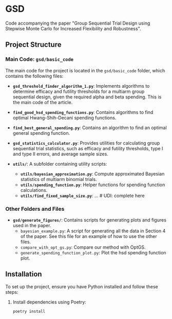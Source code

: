 # GSD
Code accompanying the paper "Group Sequential Trial Design using Stepwise Monte Carlo for Increased Flexibility and Robustness".

## Project Structure

### Main Code: `gsd/basic_code`

The main code for the project is located in the `gsd/basic_code` folder, which contains the following files:
- **`gsd_threshold_finder_algorithm_1.py`**: Implements algorithms to determine efficacy and futility thresholds for 
    a multiarm group sequential design, given the required alpha and beta spending. This is the main code of the 
    article.
- **`find_good_hsd_spending_functions.py`**: Contains algorithms to find optimal Hwang-Shih-Decani spending functions.
- **`find_best_general_spending.py`**: Contains an algorithm to find an optimal general spending function.
- **`gsd_statistics_calculator.py`**: Provides utilities for calculating group sequential trial statistics, 
    such as efficacy and futility thresholds, type I and type II errors, and average sample sizes.

- **`utils/`**: A subfolder containing utility scripts:
  - **`utils/bayesian_approximation.py`**: Compute approximated Bayesian statistics of multiarm binomial trials.
  - **`utils/spending_function.py`**: Helper functions for spending function calculations.
  - **`utils/find_fixed_sample_size.py`**: ...      # UDI: complete here

### Other Folders and Files

- **`gsd/generate_figures/`**: Contains scripts for generating plots and figures used in the paper. 
  - `bayesian_example.py`: A script for generating all the data in Section 4 of the paper. See this file for an example of how to use the other files.
  - `compare_with_opt_gs.py`: Compare our method with OptGS.
  - `generate_spending_function_plot.py`: Plot the hsd spending function plot.


## Installation

To set up the project, ensure you have Python installed and follow these steps:

1. Install dependencies using Poetry:
   ```bash
   poetry install
